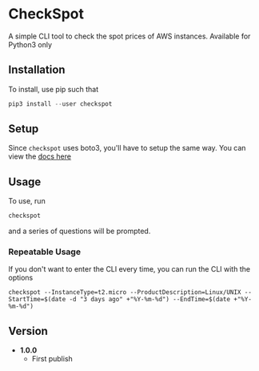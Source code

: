 # CheckSpot
A simple CLI tool to check the spot prices of AWS instances. Available for Python3 only

## Installation
To install, use pip such that

```python
pip3 install --user checkspot
```

## Setup
Since `checkspot` uses boto3, you'll have to setup the same way. You can view the [docs here](http://boto3.readthedocs.io/en/latest/guide/quickstart.html)

## Usage
To use, run

```bash
checkspot
```

and a series of questions will be prompted.

### Repeatable Usage
If you don't want to enter the CLI every time, you can run the CLI with the options

```
checkspot --InstanceType=t2.micro --ProductDescription=Linux/UNIX --StartTime=$(date -d "3 days ago" +"%Y-%m-%d") --EndTime=$(date +"%Y-%m-%d")
```

## Version

* **1.0.0**
    * First publish
